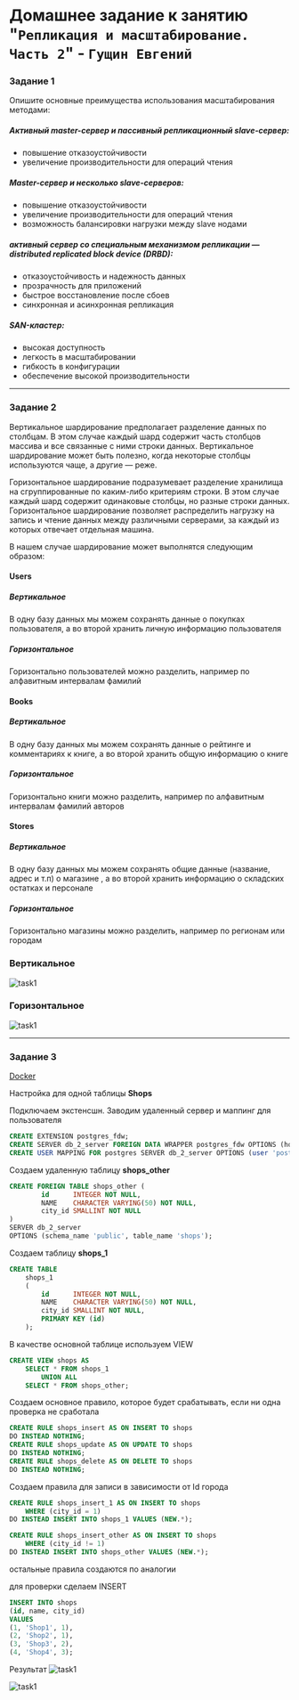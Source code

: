 # Домашнее задание к занятию "`Репликация и масштабирование. Часть 2`" - `Гущин Евгений`

### Задание 1

Опишите основные преимущества использования масштабирования методами:
##### Активный master-сервер и пассивный репликационный slave-сервер:
- повышение отказоустойчивости
- увеличение производительности для операций чтения

##### Master-сервер и несколько slave-серверов:
- повышение отказоустойчивости
- увеличение производительности для операций чтения
- возможность балансировки нагрузки между slave нодами

##### активный сервер со специальным механизмом репликации — distributed replicated block device (DRBD):
- отказоустойчивость и надежность данных
- прозрачность для приложений
- быстрое восстановление после сбоев
- синхронная и асинхронная репликация

##### SAN-кластер:
- высокая доступность
- легкость в масштабировании
- гибкость в конфигурации
- обеспечение высокой производительности

---

### Задание 2

Вертикальное шардирование предполагает разделение данных по столбцам. В этом случае каждый шард содержит часть столбцов массива и все связанные с ними строки данных. Вертикальное шардирование может быть полезно, когда некоторые столбцы используются чаще, а другие — реже.

Горизонтальное шардирование подразумевает разделение хранилища на сгруппированные по каким-либо критериям строки. В этом случае каждый шард содержит одинаковые столбцы, но разные строки данных. Горизонтальное шардирование позволяет распределить нагрузку на запись и чтение данных между различными серверами, за каждый из которых отвечает отдельная машина.

В нашем случае шардирование может выполнятся следующим образом:

#### Users
##### Вертикальное
В одну базу данных мы можем сохранять данные о покупках пользователя, а во второй хранить личную информацию пользователя
##### Горизонтальное
Горизонтально пользователей можно разделить, например по алфавитным интервалам фамилий

#### Books
##### Вертикальное
В одну базу данных мы можем сохранять данные о рейтинге и комментариях к книге, а во второй хранить общую информацию о книге
##### Горизонтальное
Горизонтально книги можно разделить, например по алфавитным интервалам фамилий авторов

#### Stores
##### Вертикальное
В одну базу данных мы можем сохранять общие данные (название, адрес и т.п) о магазине , а во второй хранить информацию о складских остатках и персонале
##### Горизонтальное
Горизонтально магазины можно разделить, например по регионам или городам

### Вертикальное
![task1](../../img/12_RDB/HW7/vertical.jpg)

### Горизонтальное
![task1](../../img/12_RDB/HW7/horizontal.jpg)

---

### Задание 3

[Docker](./sharding/docker-compose.yml)

Настройка для одной таблицы **Shops**

Подключаем экстенсшн.
Заводим удаленный сервер и маппинг для пользователя

```sql
CREATE EXTENSION postgres_fdw;
CREATE SERVER db_2_server FOREIGN DATA WRAPPER postgres_fdw OPTIONS (host '172.21.10.12', port '5432', dbname 'testdb');
CREATE USER MAPPING FOR postgres SERVER db_2_server OPTIONS (user 'postgres', password '12345');
```
Создаем удаленную таблицу **shops_other**
```sql
CREATE FOREIGN TABLE shops_other ( 
        id      INTEGER NOT NULL, 
        NAME    CHARACTER VARYING(50) NOT NULL, 
        city_id SMALLINT NOT NULL  
)
SERVER db_2_server
OPTIONS (schema_name 'public', table_name 'shops');
```

Создаем таблицу **shops_1**
```sql
CREATE TABLE 
    shops_1
    ( 
        id      INTEGER NOT NULL, 
        NAME    CHARACTER VARYING(50) NOT NULL, 
        city_id SMALLINT NOT NULL, 
        PRIMARY KEY (id) 
    );
```
В качестве основной таблице используем VIEW
```sql
CREATE VIEW shops AS
	SELECT * FROM shops_1
		UNION ALL
	SELECT * FROM shops_other;
```
Создаем основное правило, которое будет срабатывать, если ни одна проверка не сработала
```sql
CREATE RULE shops_insert AS ON INSERT TO shops
DO INSTEAD NOTHING;
CREATE RULE shops_update AS ON UPDATE TO shops
DO INSTEAD NOTHING;
CREATE RULE shops_delete AS ON DELETE TO shops
DO INSTEAD NOTHING;
```
Создаем правила для записи в зависимости от Id города
```sql
CREATE RULE shops_insert_1 AS ON INSERT TO shops
	WHERE (city_id = 1)
DO INSTEAD INSERT INTO shops_1 VALUES (NEW.*);

CREATE RULE shops_insert_other AS ON INSERT TO shops
	WHERE (city_id != 1)
DO INSTEAD INSERT INTO shops_other VALUES (NEW.*);
```
остальные правила создаются по аналогии

для проверки сделаем INSERT
```sql
INSERT INTO shops
(id, name, city_id)
VALUES
(1, 'Shop1', 1),
(2, 'Shop2', 1),
(3, 'Shop3', 2),
(4, 'Shop4', 3);
```

Результат
![task1](../../img/12_RDB/HW7/Task3_1.png)

![task1](../../img/12_RDB/HW7/Task3_2.png)
